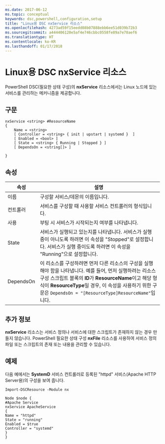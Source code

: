```yaml
---
ms.date: 2017-06-12
ms.topic: conceptual
keywords: dsc,powershell,configuration,setup
title: "Linux용 DSC nxService 리소스"
ms.openlocfilehash: 4273ad59f15eedd08b07888ebb6ee51d039b72b3
ms.sourcegitcommit: a444406120e5af4e746cbbc0558fe89a7e78aef6
ms.translationtype: HT
ms.contentlocale: ko-KR
ms.lasthandoff: 01/17/2018
---
```

# <a name="dsc-for-linux-nxservice-resource"></a>Linux용 DSC nxService 리소스

PowerShell DSC(필요한 상태 구성)의 **nxService** 리소스에서는 Linux 노드에 있는 서비스를 관리하는 메커니즘을 제공합니다.

## <a name="syntax"></a>구문

```
nxService <string> #ResourceName
{
    Name = <string>
    [ Controller = <string> { init | upstart | systemd }  ]
    [ Enabled = <bool> ]
    [ State = <string> { Running | Stopped } ]
    [ DependsOn = <string[]> ]

}
```

## <a name="properties"></a>속성
|  속성 |  설명 | 
|---|---|
| 이름| 구성할 서비스/데몬의 이름입니다.| 
| 컨트롤러| 서비스를 구성할 때 사용할 서비스 컨트롤러의 형식입니다.| 
| 사용| 부팅 시 서비스가 시작되는지 여부를 나타냅니다.| 
| State| 서비스가 실행되고 있는지를 나타냅니다. 서비스가 실행 중이 아니도록 하려면 이 속성을 "Stopped"로 설정합니다. 서비스가 실행 중이도록 하려면 이 속성을 "Running"으로 설정합니다.| 
| DependsOn | 이 리소스를 구성하려면 먼저 다른 리소스의 구성을 실행해야 함을 나타냅니다. 예를 들어, 먼저 실행하려는 리소스 구성 스크립트 블록의 **ID**가 **ResourceName**이고 해당 형식이 **ResourceType**일 경우, 이 속성을 사용하기 위한 구문은 `DependsOn = "[ResourceType]ResourceName"`입니다.| 


## <a name="additional-information"></a>추가 정보

**nxService** 리소스는 서비스 정의나 서비스에 대한 스크립트가 존재하지 않는 경우 만들지 않습니다. PowerShell 필요한 상태 구성 **nxFile** 리소스를 사용하여 서비스 정의 파일 또는 스크립트의 존재 또는 내용을 관리할 수 있습니다.

## <a name="example"></a>예제

다음 예에서는 **SystemD** 서비스 컨트롤러로 등록된 "httpd" 서비스(Apache HTTP Server용)의 구성을 보여 줍니다.

```
Import-DSCResource -Module nx 

Node $node {
#Apache Service
nxService ApacheService 
{
Name = "httpd"
State = "running"
Enabled = $true
Controller = "systemd"
}
}
```

